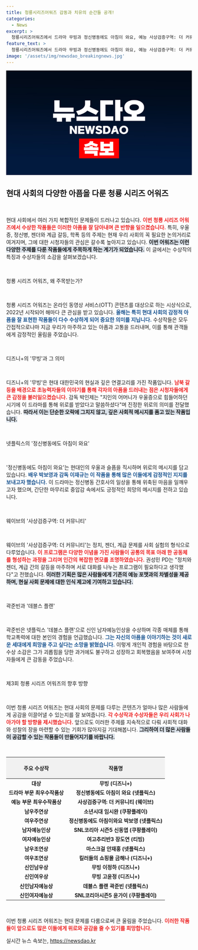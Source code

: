 ```yaml
---
title: 청룡시리즈어워즈 감동과 치유의 순간들 공개!
categories:
  - News
excerpt: >
  청룡시리즈어워즈에서 드라마 무빙과 정신병동에도 아침이 와요, 예능 사상검증구역: 더 커뮤니티가 현대 사회의 아픔을 다루며 큰 영예를 안았다. 각 감독들은 수상 소감을 통해 진정한 위로와 소통의 메시지를 전했다.
feature_text: >
  청룡시리즈어워즈에서 드라마 무빙과 정신병동에도 아침이 와요, 예능 사상검증구역: 더 커뮤니티가 현대 사회의 아픔을 다루며 큰 영예를 안았다. 각 감독들은 수상 소감을 통해 진정한 위로와 소통의 메시지를 전했다.
image: '/assets/img/newsdao_breakingnews.jpg'
---
```


<p><img src="/assets/img/newsdao_breakingnews.jpg" alt="implanttips 속보" /></p>

<h2 data-ke-size="size26">현대 사회의 다양한 아픔을 다룬 청룡 시리즈 어워즈</h2>

<p data-ke-size="size16">&nbsp;</p>

<p>현대 사회에서 여러 가지 복합적인 문제들이 드러나고 있습니다. <b><span style="color: #ee2323;">이번 청룡 시리즈 어워즈에서 수상한 작품들은 이러한 아픔을 잘 담아내며 큰 반향을 일으켰습니다.</span></b> 특히, 우울증, 정신병, 젠더와 계급 갈등, 학폭 등의 주제는 현재 우리 사회의 꼭 필요한 논의거리로 여겨지며, 그에 대한 시청자들의 관심은 갈수록 높아지고 있습니다. <b><span style="background-color: #21538527;">이번 어워즈는 이런 다양한 주제를 다룬 작품들에게 주목하게 하는 계기가 되었습니다.</span></b> 이 글에서는 수상작의 특징과 수상자들의 소감을 살펴보겠습니다.</p>

<p data-ke-size="size16">&nbsp;</p>

<p>청룡 시리즈 어워즈, 왜 주목받는가?</p>

<p data-ke-size="size16">&nbsp;</p>

<p>청룡 시리즈 어워즈는 온라인 동영상 서비스(OTT) 콘텐츠를 대상으로 하는 시상식으로, 2022년 시작되어 해마다 큰 관심을 받고 있습니다. <b><span style="color: #1a5490;">올해는 특히 현대 사회의 감정적 아픔을 잘 표현한 작품들이 다수 수상하게 되어 중요한 의미를 지닙니다.</span></b> 수상작들은 모두 간접적으로나마 지금 우리가 마주하고 있는 아픔과 고통을 드러내며, 이를 통해 관객들에게 감정적인 울림을 주었습니다.</p>

<p data-ke-size="size16">&nbsp;</p>

<p>디즈니+의 '무빙'과 그 의미</p>

<p data-ke-size="size16">&nbsp;</p>

<p>디즈니+의 '무빙'은 현대 대한민국의 현실과 깊은 연결고리를 가진 작품입니다. <b><span style="color: #ee2323;">남북 갈등을 배경으로 초능력자들의 이야기를 통해 각자의 아픔을 드러내는 점은 시청자들에게 큰 감정을 불러일으켰습니다.</span></b> 감독 박인제는 "지인의 어머니가 우울증으로 힘들어하던 시기에 이 드라마를 통해 위로를 받았다고 말씀하셨다"며 진정한 위로의 의미를 전달했습니다. <b><span style="background-color: #21538527;">따라서 이는 단순한 오락에 그치지 않고, 깊은 사회적 메시지를 품고 있는 작품입니다.</span></b></p>

<p data-ke-size="size16">&nbsp;</p>

<p>넷플릭스의 '정신병동에도 아침이 와요'</p>

<p data-ke-size="size16">&nbsp;</p>

<p>'정신병동에도 아침이 와요'는 현대인의 우울과 슬픔을 직시하며 위로의 메시지를 담고 있습니다. <b><span style="color: #1a5490;">배우 박보영과 감독 이재규는 이 작품을 통해 많은 이들에게 감정적인 지지를 보내고자 했습니다.</span></b> 이 드라마는 정신병동 간호사의 일상을 통해 위축된 마음을 일깨우고자 했으며, 간단한 마무리로 중압감 속에서도 긍정적인 희망의 메시지를 전하고 있습니다.</p>

<p data-ke-size="size16">&nbsp;</p>

<p>웨이브의 '사상검증구역: 더 커뮤니티'</p>

<p data-ke-size="size16">&nbsp;</p>

<p>웨이브의 '사상검증구역: 더 커뮤니티'는 정치, 젠더, 계급 문제를 사회 실험의 형식으로 다루었습니다. <b><span style="color: #ee2323;">이 프로그램은 다양한 이념을 가진 사람들이 공통의 목표 아래 한 공동체를 형성하는 과정을 그리며 인간의 복잡한 면모를 조명하였습니다.</span></b> 권성민 PD는 "정치와 젠더, 계급 간의 갈등을 마주하며 서로 대화를 나누는 프로그램이 필요하다고 생각했다"고 전했습니다. <b><span style="background-color: #21538527;">이러한 기획은 많은 사람들에게 기존의 예능 포맷과의 차별성을 제공하며, 현실 사회 문제에 대한 인식 제고에 기여하고 있습니다.</span></b></p>

<p data-ke-size="size16">&nbsp;</p>

<p>곽준빈과 '데블스 플랜'</p>

<p data-ke-size="size16">&nbsp;</p>

<p>곽준빈은 넷플릭스 '데블스 플랜'으로 신인 남자예능인상을 수상하며 각종 매체를 통해 학교폭력에 대한 본인의 경험을 언급했습니다. <b><span style="color: #1a5490;">그는 자신의 아픔을 이야기하는 것이 새로운 세대에게 희망을 주고 싶다는 소망을 밝혔습니다.</span></b> 이렇게 개인적 경험을 바탕으로 한 수상 소감은 그가 괴롭힘을 당한 과거에도 불구하고 성장하고 회복했음을 보여주며 시청자들에게 큰 감동을 주었습니다.</p>

<p data-ke-size="size16">&nbsp;</p>

<p>제3회 청룡 시리즈 어워즈의 향후 방향</p>

<p data-ke-size="size16">&nbsp;</p>

<p>이번 청룡 시리즈 어워즈는 현대 사회의 문제를 다루는 콘텐츠가 얼마나 많은 사람들에게 공감을 이끌어낼 수 있는지를 잘 보여줍니다. <b><span style="color: #ee2323;">각 수상작과 수상자들은 우리 사회가 나아가야 할 방향을 제시했습니다.</span></b> 앞으로도 이러한 주제를 지속적으로 다뤄 사회적 대화와 성찰의 장을 마련할 수 있는 기회가 많아지길 기대해봅니다. <b><span style="background-color: #21538527;">그리하여 더 많은 사람들이 공감할 수 있는 작품들이 만들어지기를 바랍니다.</span></b> </p>

<p data-ke-size="size16">&nbsp;</p>

<table style="width: 100%; border-collapse: collapse;">
  <thead>
    <tr>
      <th style="text-align: center; height: 50px; background-color: #f1f1f1;">주요 수상작</th>
      <th style="text-align: center; height: 50px; background-color: #f1f1f1;">작품명</th>
    </tr>
  </thead>
  <tbody>
    <tr>
      <td style="text-align: center; height: 17px;"><b>대상</b></td>
      <td style="text-align: center; height: 17px;"><b>무빙 (디즈니+)</b></td>
    </tr>
    <tr>
      <td style="text-align: center; height: 17px;"><b>드라마 부문 최우수작품상</b></td>
      <td style="text-align: center; height: 17px;"><b>정신병동에도 아침이 와요 (넷플릭스)</b></td>
    </tr>
    <tr>
      <td style="text-align: center; height: 17px;"><b>예능 부문 최우수작품상</b></td>
      <td style="text-align: center; height: 17px;"><b>사상검증구역: 더 커뮤니티 (웨이브)</b></td>
    </tr>
    <tr>
      <td style="text-align: center; height: 17px;"><b>남우주연상</b></td>
      <td style="text-align: center; height: 17px;"><b>소년시대 임시완 (쿠팡플레이)</b></td>
    </tr>
    <tr>
      <td style="text-align: center; height: 17px;"><b>여우주연상</b></td>
      <td style="text-align: center; height: 17px;"><b>정신병동에도 아침이와요 박보영 (넷플릭스)</b></td>
    </tr>
    <tr>
      <td style="text-align: center; height: 17px;"><b>남자예능인상</b></td>
      <td style="text-align: center; height: 17px;"><b>SNL코리아 시즌5 신동엽 (쿠팡플레이)</b></td>
    </tr>
    <tr>
      <td style="text-align: center; height: 17px;"><b>여자예능인상</b></td>
      <td style="text-align: center; height: 17px;"><b>여고추리반3 장도연 (티빙)</b></td>
    </tr>
    <tr>
      <td style="text-align: center; height: 17px;"><b>남우조연상</b></td>
      <td style="text-align: center; height: 17px;"><b>마스크걸 안재홍 (넷플릭스)</b></td>
    </tr>
    <tr>
      <td style="text-align: center; height: 17px;"><b>여우조연상</b></td>
      <td style="text-align: center; height: 17px;"><b>킬러들의 쇼핑몰 금해나 (디즈니+)</b></td>
    </tr>
    <tr>
      <td style="text-align: center; height: 17px;"><b>신인남우상</b></td>
      <td style="text-align: center; height: 17px;"><b>무빙 이정하 (디즈니+)</b></td>
    </tr>
    <tr>
      <td style="text-align: center; height: 17px;"><b>신인여우상</b></td>
      <td style="text-align: center; height: 17px;"><b>무빙 고윤정 (디즈니+)</b></td>
    </tr>
    <tr>
      <td style="text-align: center; height: 17px;"><b>신인남자예능상</b></td>
      <td style="text-align: center; height: 17px;"><b>데블스 플랜 곽준빈 (넷플릭스)</b></td>
    </tr>
    <tr>
      <td style="text-align: center; height: 17px;"><b>신인여자예능상</b></td>
      <td style="text-align: center; height: 17px;"><b>SNL코리아시즌5 윤가이 (쿠팡플레이)</b></td>
    </tr>
  </tbody>
</table>

<p data-ke-size="size16">&nbsp;</p>

<p>이번 청룡 시리즈 어워즈는 현대 문제를 다룸으로써 큰 울림을 주었습니다. <b><span style="color: #ee2323;">이러한 작품들이 앞으로도 많은 이들에게 위로와 공감을 줄 수 있기를 희망합니다.</span></b></p>
실시간 뉴스 속보는, <a href="https://newsdao.kr" rel="dofollow">https://newsdao.kr</a>


